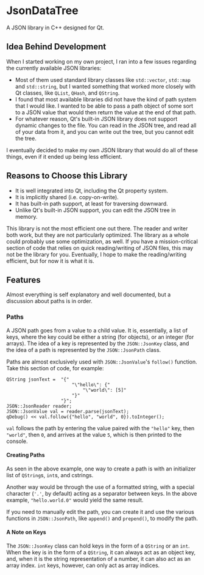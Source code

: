 JsonDataTree
============

A JSON library in C++ designed for Qt.

## Idea Behind Development

When I started working on my own project, I ran into a few issues
regarding the currently available JSON libraries:

- Most of them used standard library classes like `std::vector`,
	`std::map` and `std::string`, but I wanted something that
	worked more closely with Qt classes, like `QList`, `QHash`,
	and `QString`.
- I found that most available libraries did not have the kind
	of path system that I would like. I wanted to be able to
	pass a path object of some sort to a JSON value that
	would then return the value at the end of that path.
- For whatever reason, Qt's built-in JSON library does not support
	dynamic changes to the file. You can read in the JSON tree,
	and read all of your data from it, and you can write out the
	tree, but you cannot edit the tree.

I eventually decided to make my own JSON library that would do all
of these things, even if it ended up being less efficient.

## Reasons to Choose this Library

- It is well integrated into Qt, including the Qt property system.
- It is implicitly shared (i.e. copy-on-write).
- It has built-in path support, at least for traversing downward.
- Unlike Qt's built-in JSON support, you can edit the JSON tree
	in memory.

This library is not the most efficient one out there. The reader
and writer both work, but they are not particularly optimized.
The library as a whole could probably use some optimization, as well.
If you have a mission-critical section of code that relies on quick
reading/writing of JSON files, this may not be the library for you.
Eventually, I hope to make the reading/writing efficient, but for
now it is what it is.

## Features

Almost everything is self explanatory and well documented, but
a discussion about paths is in order.

### Paths

A JSON path goes from a value to a child value. It is, essentially,
a list of keys, where the key could be either a string (for objects),
or an integer (for arrays). The idea of a key is represented by
the `JSON::JsonKey` class, and the idea of a path is represented by
the `JSON::JsonPath` class.

Paths are almost exclusively used with `JSON::JsonValue`'s `follow()`
function. Take this section of code, for example:

	QString jsonText = 	"{"
							"\"hello\": {"
								"\"world\": [5]"
							"}"
						"}";
	JSON::JsonReader reader;
	JSON::JsonValue val = reader.parse(jsonText);
	qDebug() << val.follow({"hello", "world", 0}).toInteger();

`val` follows the path by entering the value paired with
the `"hello"` key, then `"world"`, then `0`, and arrives at
the value `5`, which is then printed to the console.

#### Creating Paths

As seen in the above example, one way to create a path is with
an initializer list of `QString`s, `int`s, and cstrings.

Another way would be through the use of a formatted string,
with a special character (`'.'`, by default) acting as a separator
between keys. In the above example, `"hello.world.0"` would yield
the same result.

If you need to manually edit the path, you can create it and use
the various functions in `JSON::JsonPath`, like `append()` and
`prepend()`, to modify the path.

#### A Note on Keys

The `JSON::JsonKey` class can hold keys in the form of a `QString`
or an `int`. When the key is in the form of a `QString`, it can
always act as an object key, and, when it is the string representation
of a number, it can also act as an array index. `int` keys, however,
can only act as array indices.
